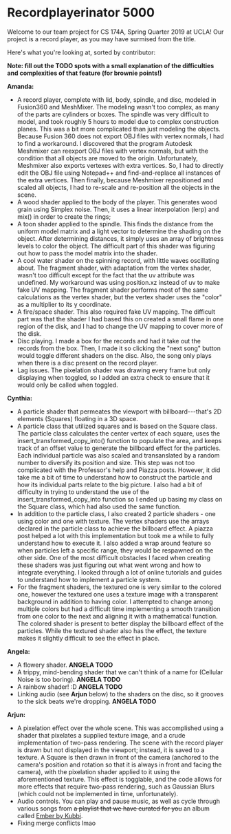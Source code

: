 # Recordplayerinator 5000

Welcome to our team project for CS 174A, Spring Quarter 2019 at UCLA!
Our project is a record player, as you may have surmised from the title.

Here's what you're looking at, sorted by contributor:

**Note: fill out the TODO spots with a small explanation of the difficulties and complexities of that feature (for brownie points!)**

**Amanda:**

* A record player, complete with lid, body, spindle, and disc, modeled in Fusion360 and MeshMixer. The modeling wasn't too complex, as many of the parts are cylinders or boxes. The spindle was very difficult to model, and took roughly 5 hours to model due to complex construction planes. This was a bit more complicated than just modeling the objects. Because Fusion 360 does not export OBJ files with vertex normals, I had to find a workaround. I discovered that the program Autodesk Meshmixer can reexport OBJ files with vertex normals, but with the condition that all objects are moved to the origin. Unfortunately, Meshmixer also exports vertexes with extra vertices. So, I had to directly edit the OBJ file using Notepad++ and find-and-replace all instances of the extra vertices. Then finally, because Meshmixer repositioned and scaled all objects, I had to re-scale and re-position all the objects in the scene. 
* A wood shader applied to the body of the player. This generates wood grain using Simplex noise. Then, it uses a linear interpolation (lerp) and mix() in order to create the rings;
* A toon shader applied to the spindle. This finds the distance from the uniform model matrix and a light vector to determine the shading on the object. After determining distances, it simply uses an array of brightness levels to color the object. The difficult part of this shader was figuring out how to pass the model matrix into the shader. 
* A cool water shader on the spinning record, with little waves oscillating about. The fragment shader, with adaptation from the vertex shader, wasn't too difficult except for the fact that the uv attribute was undefined. My workaround was using position.xz instead of uv to make fake UV mapping. The fragment shader performs most of the same calculations as the vertex shader, but the vertex shader uses the "color" as a multiplier to its y coordinate. 
* A fire/space shader. This also required fake UV mapping. The difficult part was that the shader I had based this on created a small flame in one region of the disk, and I had to change the UV mapping to cover more of the disk. 
* Disc playing. I made a box for the records and had it take out the records from the box. Then, I made it so clicking the "next song" button would toggle different shaders on the disc. Also, the song only plays when there is a disc present on the record player. 
* Lag issues. The pixelation shader was drawing every frame but only displaying when toggled, so I added an extra check to ensure that it would only be called when toggled. 

**Cynthia:**

* A particle shader that permeates the viewport with billboard---that's 2D elements (Squares) floating in a 3D space. 
* A particle class that utilized squares and is based on the Square class. The particle class calculates the center vertex of each square, uses the insert_transformed_copy_into() function to populate the area, and keeps track of an offset value to generate the billboard effect for the particles. Each individual particle was also scaled and transanslated by a random number to diversify its position and size. This step was not too complicated with the Professor's help and Piazza posts. However, it did take me a bit of time to understand how to construct the particle and how its individual parts relate to the big picture. I also had a bit of difficulty in trying to understand the use of the insert_transformed_copy_into function so I ended up basing my class on the Square class, which had also used the same function.
* In addition to the particle class, I also created 2 particle shaders - one using color and one with texture. The vertex shaders use the arrays declared in the particle class to achieve the billboard effect. A piazza post helped a lot with this implementation but took me a while to fully understand how to execute it. I also added a wrap around feature so when particles left a specific range, they would be respawned on the other side. One of the most difficult obstacles I faced when creating these shaders was just figuring out what went wrong and how to integrate everything. I looked through a lot of online tutorials and guides to understand how to implement a particle system. 
* For the fragment shaders, the textured one is very similar to the colored one, however the textured one uses a texture image with a transparent background in addition to having color. I attempted to change among multiple colors but had a difficult time implementing a smooth transition from one color to the next and aligning it with a mathematical function. The colored shader is present to better display the billboard effect of the particles. While the textured shader also has the effect, the texture makes it slightly difficult to see the effect in place.


**Angela:**

* A flowery shader. **ANGELA TODO**
* A trippy, mind-bending shader that we can't think of a name for (Cellular Noise is too boring). **ANGELA TODO**
* A rainbow shader! :D **ANGELA TODO**
* Linking audio (see **Arjun** below) to the shaders on the disc, so it grooves to the sick beats we're dropping. **ANGELA TODO**

**Arjun:**

* A pixelation effect over the whole scene. This was accomplished using a shader that pixelates a supplied texture image, and a crude implementation of two-pass rendering. The scene with the record player is drawn but not displayed in the viewport; instead, it is saved to a texture. A Square is then drawn in front of the camera (anchored to the camera's position and rotation so that it is always in front and facing the camera), with the pixelation shader applied to it using the aforementioned texture. This effect is togglable, and the code allows for more effects that require two-pass rendering, such as Gaussian Blurs (which could not be implemented in time, unfortunately).
* Audio controls. You can play and pause music, as well as cycle through various songs from ~~a playlist that we have curated for you~~ an album called [Ember by Kubbi](https://open.spotify.com/album/45IjAJ7REqGA1zXZe5we4w?si=dQvLSj5YSMWZXqoNp_JSDg).
* Fixing merge conflicts lmao